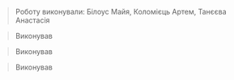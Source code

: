 > Роботу виконували: Білоус Майя, Коломієць Артем, Танєєва Анастасія


> Виконував

> Виконував

> Виконував
